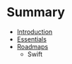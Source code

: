 # Summary

* [Introduction](README.md)
* [Essentials](essentials.md)
* [Roadmaps](roadmaps/README.md)
   * Swift

